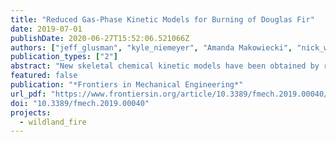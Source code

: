 ```yaml
---
title: "Reduced Gas-Phase Kinetic Models for Burning of Douglas Fir"
date: 2019-07-01
publishDate: 2020-06-27T15:52:06.521066Z
authors: ["jeff_glusman", "kyle_niemeyer", "Amanda Makowiecki", "nick_wimer", "caelan_lapointe", "greg_rieker", "peter_hamlington", "john_daily"]
publication_types: ["2"]
abstract: "New skeletal chemical kinetic models have been obtained by reducing a detailed model for the gas-phase combustion of Douglas Fir pyrolysis products. The skeletal models are intended to reduce the cost of high-resolution wildland ﬁre simulations, without substantially affecting accuracy. The reduction begins from a 137 species, 4,533 reaction detailed model for combustion of gas-phase biomass pyrolysis products, and is performed using the directed relation graph with error propagation and sensitivity analysis method, followed by further reaction elimination. The reduction process tracks errors in the ignition delay time and peak temperature for combustion of gas-phase products resulting from the pyrolysis of Douglas Fir. Three skeletal models are produced as a result of this process, corresponding to a larger 71 species, 1,179 reaction model with 1% error in ignition delay time compared to the detailed model, an intermediate 54 species, 637 reaction model with 24% error, and a smaller 54 species, 204 reaction model with 80% error. Using the skeletal models, peak temperature, volumetric heat release rate, premixed laminar ﬂame speed, and diffusion ﬂame extinction temperatures are compared with the detailed model, revealing an average maximum error in these metrics across all conditions considered of less than 1% for the larger skeletal model, 10% for the intermediate model, and 24% for the smaller model. All three skeletal models are thus sufﬁciently accurate and computationally efﬁcient for implementation in high-resolution wildland ﬁre simulations, where other model errors and parametric uncertainties are likely to be greater than the errors introduced by the reduced kinetic models presented here."
featured: false
publication: "*Frontiers in Mechanical Engineering*"
url_pdf: "https://www.frontiersin.org/article/10.3389/fmech.2019.00040/full"
doi: "10.3389/fmech.2019.00040"
projects:
  - wildland_fire
---
```


